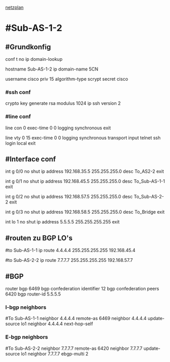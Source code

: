 [netzplan](../angabe/netzplan.md)
# #Sub-AS-1-2

## #Grundkonfig
conf t
no ip domain-lookup

hostname Sub-AS-1-2
ip domain-name 5CN

username cisco priv 15 algorithm-type scrypt secret cisco

### #ssh conf
crypto key generate rsa modulus 1024
ip ssh version 2


### #line conf

line con 0 
exec-time 0 0
logging synchronous
exit

line vty 0 15
exec-time 0 0
logging synchronous
transport input telnet ssh
login local
exit

## #Interface conf

int g 0/0
no shut
ip address 192.168.35.5 255.255.255.0
desc To_AS2-2
exit

int g 0/1
no shut
ip address 192.168.45.5 255.255.255.0
desc To_Sub-AS-1-1
exit

int g 0/2
no shut
ip address 192.168.57.5 255.255.255.0
desc To_Sub-AS-2-2
exit

int g 0/3
no shut 
ip address 192.168.58.5 255.255.255.0
desc To_Bridge
exit

int lo 1
no shut
ip address 5.5.5.5 255.255.255.255
exit

## #routen zu BGP LO's

#to Sub-AS-1-1
ip route 4.4.4.4 255.255.255.255 192.168.45.4

#to Sub-AS-2-2
ip route 7.7.7.7 255.255.255.255 192.168.57.7

## #BGP
router bgp 6469
bgp confederation identifier 12
bgp confederation peers 6420
bgp router-id 5.5.5.5

### **I**-bgp neighbors
#To Sub-AS-1-1
neighbor 4.4.4.4 remote-as 6469
neighbor 4.4.4.4 update-source lo1
neighbor 4.4.4.4 next-hop-self

### **E**-bgp neighbors
#To Sub-AS-2-2
neighbor 7.7.7.7 remote-as 6420
neighbor 7.7.7.7 update-source lo1
neighbor 7.7.7.7 ebgp-multi 2






